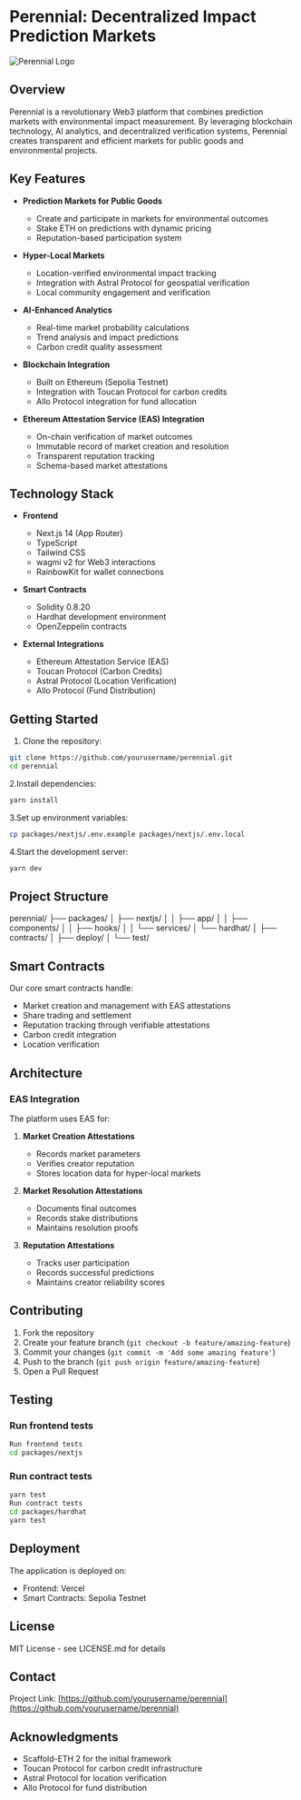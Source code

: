 # Perennial: Decentralized Impact Prediction Markets

![Perennial Logo](public/perennial-logo.png)

## Overview

Perennial is a revolutionary Web3 platform that combines prediction markets with environmental impact measurement. By leveraging blockchain technology, AI analytics, and decentralized verification systems, Perennial creates transparent and efficient markets for public goods and environmental projects.

## Key Features

- **Prediction Markets for Public Goods**
  - Create and participate in markets for environmental outcomes
  - Stake ETH on predictions with dynamic pricing
  - Reputation-based participation system

- **Hyper-Local Markets**
  - Location-verified environmental impact tracking
  - Integration with Astral Protocol for geospatial verification
  - Local community engagement and verification

- **AI-Enhanced Analytics**
  - Real-time market probability calculations
  - Trend analysis and impact predictions
  - Carbon credit quality assessment

- **Blockchain Integration**
  - Built on Ethereum (Sepolia Testnet)
  - Integration with Toucan Protocol for carbon credits
  - Allo Protocol integration for fund allocation

- **Ethereum Attestation Service (EAS) Integration**
  - On-chain verification of market outcomes
  - Immutable record of market creation and resolution
  - Transparent reputation tracking
  - Schema-based market attestations

## Technology Stack

- **Frontend**
  - Next.js 14 (App Router)
  - TypeScript
  - Tailwind CSS
  - wagmi v2 for Web3 interactions
  - RainbowKit for wallet connections

- **Smart Contracts**
  - Solidity 0.8.20
  - Hardhat development environment
  - OpenZeppelin contracts

- **External Integrations**
  - Ethereum Attestation Service (EAS)
  - Toucan Protocol (Carbon Credits)
  - Astral Protocol (Location Verification)
  - Allo Protocol (Fund Distribution)

## Getting Started

1. Clone the repository:

```bash
git clone https://github.com/yourusername/perennial.git
cd perennial
```

2.Install dependencies:

```bash
yarn install
```

3.Set up environment variables:

```bash
cp packages/nextjs/.env.example packages/nextjs/.env.local
```

4.Start the development server:

```bash
yarn dev
```

## Project Structure

perennial/
├── packages/
│ ├── nextjs/
│ │ ├── app/
│ │ ├── components/
│ │ ├── hooks/
│ │ └── services/
│ └── hardhat/
│ ├── contracts/
│ ├── deploy/
│ └── test/

## Smart Contracts

Our core smart contracts handle:

- Market creation and management with EAS attestations
- Share trading and settlement
- Reputation tracking through verifiable attestations
- Carbon credit integration
- Location verification

## Architecture

### EAS Integration
The platform uses EAS for:
1. **Market Creation Attestations**
   - Records market parameters
   - Verifies creator reputation
   - Stores location data for hyper-local markets

2. **Market Resolution Attestations**
   - Documents final outcomes
   - Records stake distributions
   - Maintains resolution proofs

3. **Reputation Attestations**
   - Tracks user participation
   - Records successful predictions
   - Maintains creator reliability scores

## Contributing

1. Fork the repository
2. Create your feature branch (`git checkout -b feature/amazing-feature`)
3. Commit your changes (`git commit -m 'Add some amazing feature'`)
4. Push to the branch (`git push origin feature/amazing-feature`)
5. Open a Pull Request

## Testing

### Run frontend tests

```bash
Run frontend tests
cd packages/nextjs
```

### Run contract tests

```bash
yarn test
Run contract tests
cd packages/hardhat
yarn test
```

## Deployment

The application is deployed on:

- Frontend: Vercel
- Smart Contracts: Sepolia Testnet

## License

MIT License - see LICENSE.md for details

## Contact

Project Link: [https://github.com/yourusername/perennial](https://github.com/yourusername/perennial)

## Acknowledgments

- Scaffold-ETH 2 for the initial framework
- Toucan Protocol for carbon credit infrastructure
- Astral Protocol for location verification
- Allo Protocol for fund distribution
